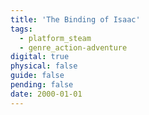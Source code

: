 ```yaml
---
title: 'The Binding of Isaac'
tags:
  - platform_steam
  - genre_action-adventure
digital: true
physical: false
guide: false
pending: false
date: 2000-01-01
---
```

